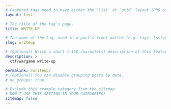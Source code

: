 ```yaml
---
# Featured tags need to have either the `list` or `grid` layout (PRO only).
layout: list

# The title of the tag's page.
title: WRITE-UP

# The name of the tag, used in a post's front matter (e.g. tags: [<slug>]).
slug: writeup

# (Optional) Write a short (~150 characters) description of this featured tag.
description: >
  ctf/wargame write-up

permalink: /writeup/
# (Optional) You can disable grouping posts by date.
# no_groups: true

# Exclude this example category from the sitemap.
# DON'T USE THIS SETTING IN YOUR CATEGORIES!
sitemap: false
---
```


